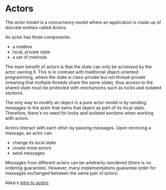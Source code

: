 # Actors

The *actor model* is a concurrency model where an application is made up of discrete entities called *Actors*.

An actor has three components:
* a mailbox
* local, private state
* a set of methods

The main benefit of actors is that the state can only be accessed by the actor owning it. This is in contrast with traditional object-oriented programming, where the state is class-private but not thread-private (meaning that multiple threads share the same state), thus access to the shared state must be protected with mechanisms such as locks and isolated sections.

The only way to modify an object in a pure actor model is by sending messages to the actor that owns that object as part of its local state. Therefore, there's no need for locks and isolated sections when working with actors.

Actors interact with each other by passing messages. Upon receiving a message, an actor can:
* change its local state
* create more actors
* send messages

Messages from different actors can be arbitrarily reordered (there is no ordering guarantee). However, many implementations guarantee order for messages exchanged between the same pair of actors.

Akka's [intro to actors](https://doc.akka.io/docs/akka/2.5.3/java/guide/actors-intro.html)
